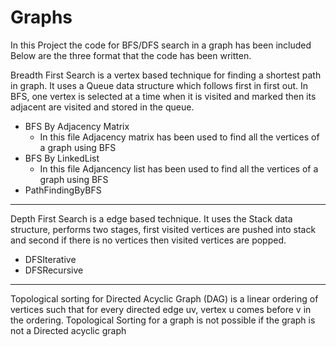 # Graphs

In this Project the code for BFS/DFS search in a graph has been included
Below are the three format that the code has been written.

Breadth First Search is a vertex based technique for finding a shortest path in graph. It uses a Queue data structure which follows first in first out. In BFS, one vertex is selected at a time when it is visited and marked then its adjacent are visited and stored in the queue.

- BFS By Adjacency Matrix
  - In this file Adjacency matrix has been used to find all the vertices of a graph using BFS
- BFS By LinkedList
  - In this file Adjancency list has been used to find all the vertices of a graph using BFS
- PathFindingByBFS
 -------------------------------------------------------------------------------------------
 
 Depth First Search is a edge based technique. It uses the Stack data structure, performs two stages, first visited vertices are pushed into stack and second if there is no vertices then visited vertices are popped. 
 
- DFSIterative
- DFSRecursive

 -------------------------------------------------------------------------------------------

Topological sorting for Directed Acyclic Graph (DAG) is a linear ordering of vertices such that for every directed edge uv, vertex u comes before v in the ordering. Topological Sorting for a graph is not possible if the graph is not a Directed acyclic graph
